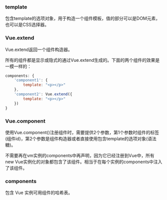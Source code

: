 ### template
包含template的选项对象，用于构造一个组件模板，值的部分可以是DOM元素，也可以是CSS选择器。

### Vue.extend

Vue.extend返回一个组件构造器。

所有的组件都是显示或隐式的通过Vue.extend生成的。下面的两个组件的效果是一模一样的：

``` js
components: {
    'component1': {
        template: "<p></p>"
    },
    'component2': Vue.extend({
        template: "<p></p>"
    })
}
```

### Vue.component

使用Vue.component()注册组件时，需要提供2个参数，第1个参数时组件的标签(组件id)，第2个参数是组件构造器或者直接使用包含template的选项对象(语法糖)。

不需要再在vm实例的components中再声明，因为它已经注册到Vue中，所有new Vue实例化的对象都包含了该组件。相当于在每个实例的components中注入了该组件。

### components
包含 Vue 实例可用组件的哈希表。
